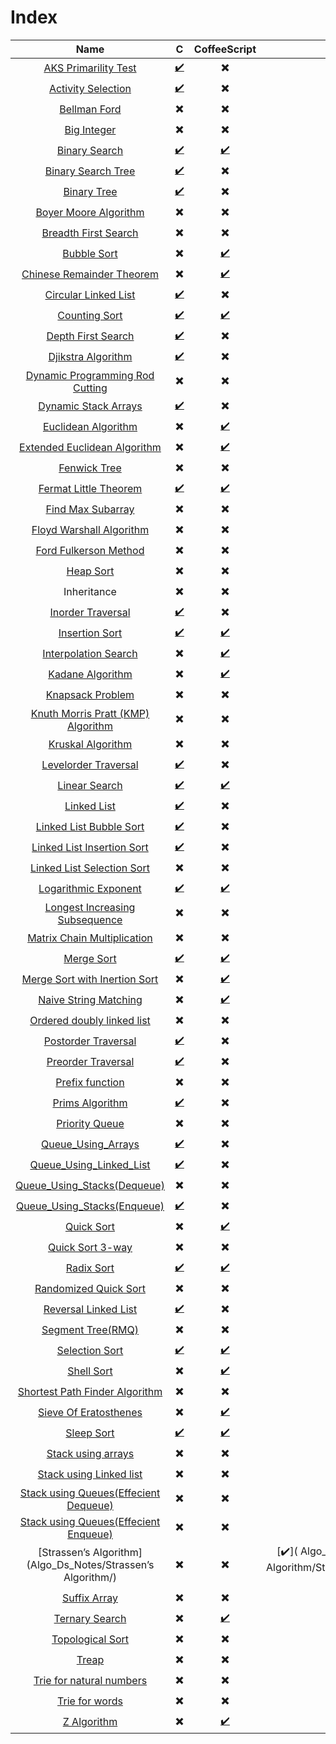 # Index

| Name | C | CoffeeScript | Cplusplus | CSharp | Java | JavaScript | PHP | Python | Ruby | GO |
| :---: | :---: | :---: | :---: | :---: | :---: | :---: | :---: | :---: | :---: | :---: |
| [AKS Primarility Test](AKS_Primarility_Test) | [:heavy_check_mark:](AKS_Primarility_Test/AKS.c) | :heavy_multiplication_x: | [:heavy_check_mark:](AKS_Primarility_Test/AKS.cpp)   | :heavy_multiplication_x: | [:heavy_check_mark:](AKS_primarility_Test/AKS.java) | :heavy_multiplication_x: | :heavy_multiplication_x: | :heavy_multiplication_x: | :heavy_multiplication_x: | :heavy_multiplication_x: |
| [Activity Selection](Activity_Selection) | [:heavy_check_mark:](Activity_Selection/Activity_Selection.c) | :heavy_multiplication_x: | [:heavy_check_mark:](Activity_Selection/Activity_Selection.cpp) | :heavy_multiplication_x: | [:heavy_check_mark:](Activity_Selection/Activity_Selection.java) | :heavy_multiplication_x: | :heavy_multiplication_x: | :heavy_multiplication_x: | :heavy_multiplication_x: | [:heavy_check_mark:](Activity_Selection/Activity_Selection.go) |
| [Bellman Ford](Bellmanford_Algorithm) | :heavy_multiplication_x: | :heavy_multiplication_x: | [:heavy_check_mark:](Bellmanford_Algorithm/Bellmanford.cpp) | :heavy_multiplication_x: | :heavy_multiplication_x: | :heavy_multiplication_x: | :heavy_multiplication_x: | [:heavy_check_mark:](Bellmanford_Algorithm/Bellmanford.py) | :heavy_multiplication_x: | :heavy_multiplication_x: |
| [Big Integer](Big_Integer) | :heavy_multiplication_x: | :heavy_multiplication_x: | [:heavy_check_mark:](Big_Integer/Big_Integer.cpp) | :heavy_multiplication_x: | :heavy_multiplication_x: | :heavy_multiplication_x: | :heavy_multiplication_x: | :heavy_multiplication_x: | :heavy_multiplication_x: | :heavy_multiplication_x: |
| [Binary Search](Binary_Search) | [:heavy_check_mark:](Binary_Search/Binary_Search.c) | [:heavy_check_mark:](Binary_Search/Binary_Search.coffee) | [:heavy_check_mark:](Binary_Search/Binary_Search.cpp) | [:heavy_check_mark:](Binary_Search/Binary_Search.cs) | [:heavy_check_mark:](Binary_Search/Binary_Search.java) | [:heavy_check_mark:](Binary_Search/Binary_Search.js) | [:heavy_check_mark:](Binary_Search/Binary_Search.php) | [:heavy_check_mark:](Binary_Search/Binary_Search.py) | [:heavy_check_mark:](Binary_Search/Binary_Search.rb) | [:heavy_check_mark:](Binary_Search/Binary_Search.go) |
| [Binary Search Tree](Binary_Search_Trees) | [:heavy_check_mark:](Binary_Search_Trees/BinarySearchTree.c) | :heavy_multiplication_x: | [:heavy_check_mark:](Binary_Search_Trees/BinarySearchTree.cpp) | [:heavy_check_mark:](Binary_Search_Trees/BinarySearchTree.cs) | [:heavy_check_mark:](Binary_Search_Trees/BinarySearchTree.java) | :heavy_multiplication_x: | :heavy_multiplication_x: | [:heavy_check_mark:](Binary_Search_Trees/BinarySearchTree.py) | [:heavy_check_mark:](Binary_Search_Trees/BinarySearchTree.rb) | :heavy_multiplication_x: |
| [Binary Tree](Binary_Tree) | [:heavy_check_mark:](Binary_Tree/Binary_Tree.c) | :heavy_multiplication_x: | :heavy_multiplication_x: | :heavy_multiplication_x: | :heavy_multiplication_x: | :heavy_multiplication_x: | :heavy_multiplication_x: | :heavy_multiplication_x: | :heavy_multiplication_x: | :heavy_multiplication_x: |
| [Boyer Moore Algorithm](Boyer_Moore_Algorithm) | :heavy_multiplication_x: | :heavy_multiplication_x: | [:heavy_check_mark:](Boyer_Moore_Algorithm/Boyer_Moore.cpp) | :heavy_multiplication_x: | :heavy_multiplication_x: | :heavy_multiplication_x: | :heavy_multiplication_x: | [:heavy_check_mark:](Boyer_Moore_Algorithm/Boyer_Moore.py) | :heavy_multiplication_x: | :heavy_multiplication_x: |
| [Breadth First Search](Breadth_First_Search) | :heavy_multiplication_x: | :heavy_multiplication_x: | [:heavy_check_mark:](Breadth_First_Search/Breadth_First_Search.cpp) | :heavy_multiplication_x: | [:heavy_check_mark:](Breadth_First_Search/BreadthFirstSearch.java) | :heavy_multiplication_x: | :heavy_multiplication_x: | [:heavy_check_mark:](Breadth_First_Search/BreadthFirstSearch.py) | :heavy_multiplication_x: | :heavy_multiplication_x: |
| [Bubble Sort](Bubble_Sort) | :heavy_multiplication_x: | [:heavy_check_mark:](Bubble_Sort/Bubble_Sort.coffee) | [:heavy_check_mark:](Bubble_Sort/Bubble_Sort.cpp) | [:heavy_check_mark:](Bubble_Sort/Bubble_Sort.cs) | [:heavy_check_mark:](Bubble_Sort/Bubble_Sort.java) | [:heavy_check_mark:](Bubble_Sort/Bubble_Sort.js) | [:heavy_check_mark:](Bubble_Sort/Bubble_Sort.php) | [:heavy_check_mark:](Bubble_Sort/Bubble_Sort.py) | [:heavy_check_mark:](Bubble_Sort/Bubble_Sort.rb) | :heavy_multiplication_x: |
| [Chinese Remainder Theorem](Chinese_Remainder_Theorem) | :heavy_multiplication_x: | [:heavy_check_mark:](Chinese_Remainder_Theorem/Chinese_Remainder_Theorem.coffee) | [:heavy_check_mark:](Chinese_Remainder_Theorem/Chinese_Remainder_Theorem.cpp) | [:heavy_check_mark:](Chinese_Remainder_Theorem/Chinese_Remainder_Theorem.cs) | [:heavy_check_mark:](Chinese_Remainder_Theorem/Chinese_Remainder_Theorem.java) | :heavy_multiplication_x: | :heavy_multiplication_x: | [:heavy_check_mark:](Chinese_Remainder_Theorem/Chinese_Remainder_Theorem.py) | :heavy_multiplication_x: | :heavy_multiplication_x: |
| [Circular Linked List](Circular_Linked_List) | [:heavy_check_mark:](Circular_Linked_List/Circular_Linked_List.c) | :heavy_multiplication_x: | [:heavy_check_mark:](Circular_Linked_List/Circular_Linked_List.cpp) | :heavy_multiplication_x: | :heavy_multiplication_x: | :heavy_multiplication_x: | :heavy_multiplication_x: | :heavy_multiplication_x: | :heavy_multiplication_x: | :heavy_multiplication_x: |
| [Counting Sort](Counting_Sort) | [:heavy_check_mark:](Counting_Sort/Counting_Sort.c) | [:heavy_check_mark:](Counting_Sort/Counting_Sort.coffee) | [:heavy_check_mark:](Counting_Sort/Counting_Sort.cpp) | [:heavy_check_mark:](Counting_Sort/Counting_Sort.cs) | [:heavy_check_mark:](Counting_Sort/Counting_Sort.java) | [:heavy_check_mark:](Counting_Sort/Counting_Sort.js) | [:heavy_check_mark:](Counting_Sort/Counting_Sort.php) | [:heavy_check_mark:](Counting_Sort/Counting_Sort.py) | :heavy_multiplication_x: | :heavy_multiplication_x: |
| [Depth First Search](Depth_First_Search) | [:heavy_check_mark:](Depth_First_Search/Depth_First_Search.c) | :heavy_multiplication_x: | [:heavy_check_mark:](Depth_First_Search/Depth_First_Search.cpp) | :heavy_multiplication_x: | :heavy_multiplication_x: | :heavy_multiplication_x: | :heavy_multiplication_x: | [:heavy_check_mark:](Depth_First_Search/Depth_First_Search.py) | :heavy_multiplication_x: | :heavy_multiplication_x: |
| [Djikstra Algorithm](Dijsktra_Algorithm) | [:heavy_check_mark:](Dijkstra_Algorithm/Dijkstra_Algorithm.c) | :heavy_multiplication_x: | [:heavy_check_mark:](Dijsktra_Algorithm/Dijsktra_Algorithm.cpp) | :heavy_multiplication_x: | [:heavy_check_mark:](Dijkstra_Algorithm/Dijkstra_Algorithm.java) | :heavy_multiplication_x: | :heavy_multiplication_x: | [:heavy_check_mark:](Dijkstra_Algorithm/Dijkstra_Algorithm.py) | :heavy_multiplication_x: | :heavy_multiplication_x: |
| [Dynamic Programming Rod Cutting](Dynamic_Programming_Rod_Cutting) | :heavy_multiplication_x: | :heavy_multiplication_x: | [:heavy_check_mark:](Dynamic_Programming_Rod_Cutting/Dynamic_Programming_Rod_Cutting.cpp) | [:heavy_check_mark:](Dynamic_Programming_Rod_Cutting/Dynamic_Programming_Rod_Cutting.cs) | [:heavy_check_mark:](Dynamic_Programming_Rod_Cutting/Dynamic_Programming_Rod_Cutting.java) | [:heavy_check_mark:](Dynamic_Programming_Rod_Cutting/Dynamic_Programming_Rod_Cutting.js) | [:heavy_check_mark:](Dynamic_Programming_Rod_Cutting/Dynamic_Programming_Rod_Cutting.php) | [:heavy_check_mark:](Dynamic_Programming_Rod_Cutting/Dynamic_Programming_Rod_Cutting.py) | :heavy_multiplication_x: | :heavy_multiplication_x: |
| [Dynamic Stack Arrays](Dynamic_Stack_Arrays) | [:heavy_check_mark:](Dynamic_Stack_Arrays/Dynamic_Stack.c) | :heavy_multiplication_x: | :heavy_multiplication_x: | :heavy_multiplication_x: | [:heavy_check_mark:](Dynamic_Stack_Arrays/Dynamic_Stack.java) | :heavy_multiplication_x: | :heavy_multiplication_x: | [:heavy_check_mark:](Dynamic_Stack_Arrays/Dynamic_Stack.py) | :heavy_multiplication_x: | :heavy_multiplication_x: |
| [Euclidean Algorithm](Euclidean_Algorithm) | :heavy_multiplication_x: | [:heavy_check_mark:](Euclidean_Algorithm/Euclidean_Algorithm.coffee) | [:heavy_check_mark:](Euclidean_Algorithm/Euclidean_Algorithm.cpp) | [:heavy_check_mark:](Euclidean_Algorithm/Euclidean_Algorithm.cs) | [:heavy_check_mark:](Euclidean_Algorithm/Euclidean_Algorithm.java) | :heavy_multiplication_x: | [:heavy_check_mark:](Euclidean_Algorithm/Euclidean_Algorithm.php) | [:heavy_check_mark:](Euclidean_Algorithm/Euclidean_Algorithm.py) | :heavy_multiplication_x: | :heavy_multiplication_x: |
| [Extended Euclidean Algorithm](Extended_Euclidean_Algorithm) | :heavy_multiplication_x: | [:heavy_check_mark:](Extended_Euclidean_Algorithm/Extended_Euclidean_Algorithm.coffee) | :heavy_multiplication_x: | [:heavy_check_mark:](Extended_Euclidean_Algorithm/Extended_Euclidean_Algorithm.cs) | :heavy_multiplication_x: | :heavy_multiplication_x: | :heavy_multiplication_x: | [:heavy_check_mark:](Extended_Euclidean_Algorithm/Extended_Euclidean_Algorithm.py) | :heavy_multiplication_x: | :heavy_multiplication_x: |
| [Fenwick Tree](Fenwick_Tree) | :heavy_multiplication_x: | :heavy_multiplication_x: | [:heavy_check_mark:](Fenwick_Tree/FenwickTree.cpp) | :heavy_multiplication_x: | :heavy_multiplication_x: | :heavy_multiplication_x: | :heavy_multiplication_x: | :heavy_multiplication_x: | :heavy_multiplication_x: | :heavy_multiplication_x: |
| [Fermat Little Theorem](Fermat_Little_Theorem) | [:heavy_check_mark:](Fermat_Little_Theorem/Fermat_Little_Theorem.c) | [:heavy_check_mark:](Fermat_Little_Theorem/Fermat_Little_Theorem.coffee) | [:heavy_check_mark:](Fermat_Little_Theorem/Fermat_Little_Theorem.cpp) | :heavy_multiplication_x: | :heavy_multiplication_x: | :heavy_multiplication_x: | :heavy_multiplication_x: | [:heavy_check_mark:](Fermat_Little_Theorem/Fermat_Little_Theorem.py) | [:heavy_check_mark:](Fermat_Little_Theorem/Fermat_Little_Theorem.rb) | :heavy_multiplication_x: |
| [Find Max Subarray](Find_Max_Subarray) | :heavy_multiplication_x: | :heavy_multiplication_x: | :heavy_multiplication_x: | :heavy_multiplication_x: | :heavy_multiplication_x: | :heavy_multiplication_x: | :heavy_multiplication_x: | :heavy_multiplication_x: | [:heavy_check_mark:](Find_Max_Subarray/Find_Max_Subarray.rb) | :heavy_multiplication_x: |
| [Floyd Warshall Algorithm](Floyd_Warshall_Algorithm) | :heavy_multiplication_x: | :heavy_multiplication_x: | [:heavy_check_mark:](Floyd_Warshall_Algorithm/Floyd_Warshall_Algorithm.cpp) | :heavy_multiplication_x: | [:heavy_check_mark:](Floyd_Warshall_Algorithm/Floyd_Warshall_Algorithm.java) | :heavy_multiplication_x: | :heavy_multiplication_x: | [:heavy_check_mark:](Floyd_Warshall_Algorithm/Floyd_Warshall_Algorithm.py) | :heavy_multiplication_x: | [:heavy_check_mark:](Floyd_Warshall_Algorithm/Floyd_Warshall_Algorithm.go) |
| [Ford Fulkerson Method](Ford_Fulkerson_Method) | :heavy_multiplication_x: | :heavy_multiplication_x: | [:heavy_check_mark:](Ford_Fulkerson_Method/Ford_Fulkerson_Method.cpp) | :heavy_multiplication_x: | [:heavy_check_mark:](Ford_Fulkerson_Method/Ford_Fulkerson_Method.java) | :heavy_multiplication_x: | :heavy_multiplication_x: | [:heavy_check_mark:](Ford_Fulkerson_Method/Ford_Fulkerson_Method.py) | :heavy_multiplication_x: | :heavy_multiplication_x: |
| [Heap Sort](Heap_Sort) | :heavy_multiplication_x: | :heavy_multiplication_x: | [:heavy_check_mark:](Heap_Sort/Heap_Sort.cpp) | [:heavy_check_mark:](Heap_Sort/Heap_Sort.cs) | [:heavy_check_mark:](Heap_Sort/Heap_Sort.java) | [:heavy_check_mark:](Heap_Sort/Heap_Sort.js) | :heavy_multiplication_x: | [:heavy_check_mark:](Heap_Sort/Heap_Sort.py) | [:heavy_check_mark:](Heap_Sort/Heap_Sort.rb) | :heavy_multiplication_x: |
| Inheritance | :heavy_multiplication_x: | :heavy_multiplication_x: | [:heavy_check_mark:](Inheritance(C%2B%2B)) | :heavy_multiplication_x: | [:heavy_check_mark:](Inheritance(Java)) | :heavy_multiplication_x: | :heavy_multiplication_x: | :heavy_multiplication_x: | :heavy_multiplication_x: | :heavy_multiplication_x: |
| [Inorder Traversal](Tree_Inorder_Traversal) | [:heavy_check_mark:](Tree_Inorder_Traversal/Tree_Inorder_Traversal.c) | :heavy_multiplication_x: | [:heavy_check_mark:](Tree_Inorder_Traversal/Tree_Inorder_Traversal.cpp) | :heavy_multiplication_x: | [:heavy_check_mark:](Tree_Inorder_Traversal/Tree_Inorder_Traversal.java) | :heavy_multiplication_x: | :heavy_multiplication_x: | [:heavy_check_mark:](Tree_Inorder_Traversal/Tree_Inorder_Traversal.py) | :heavy_multiplication_x: | :heavy_multiplication_x: |
| [Insertion Sort](Insertion_Sort) | [:heavy_check_mark:](Insertion_Sort/Insertion_Sort.c) | [:heavy_check_mark:](Insertion_Sort/Insertion_Sort.coffee) | [:heavy_check_mark:](Insertion_Sort/Insertion_Sort.cpp) | [:heavy_check_mark:](Insertion_Sort/Insertion_Sort.cs) | [:heavy_check_mark:](Insertion_Sort/Insertion_Sort.java) | :heavy_multiplication_x: | :heavy_multiplication_x: | [:heavy_check_mark:](Insertion_Sort/Insertion_Sort.py) | [:heavy_check_mark:](Insertion_Sort/Insertion_Sort.rb) | :heavy_multiplication_x: |
| [Interpolation Search](Interpolation_Search) | :heavy_multiplication_x: | [:heavy_check_mark:](Interpolation_Search/Interpolation_Search.coffee) | [:heavy_check_mark:](Interpolation_Search/Interpolation_Search.cpp) | [:heavy_check_mark:](Interpolation_Search/Interpolation_Search.java) | [:heavy_check_mark:](Interpolation_Search/Interpolation_Search.js) | [:heavy_check_mark:](Interpolation_Search/Interpolation_Search.js) | [:heavy_check_mark:](Interpolation_Search/Interpolation_Search.php) | [:heavy_check_mark:](Interpolation_Search/Interpolation_Search.py) | :heavy_multiplication_x: | [:heavy_check_mark:](Interpolation_Search/Interpolation_Search.go) |
| [Kadane Algorithm](Kadane_Algorithm) | :heavy_multiplication_x: | [:heavy_check_mark:](Kadane_Algorithm/Kadane_Algorithm.coffee) |  [:heavy_check_mark:](Kadane_Algorithm/Kadane_Algorithm.cpp) | [:heavy_check_mark:](Kadane_Algorithm/Kadane_Algorithm.cs) | [:heavy_check_mark:](Kadane_Algorithm/Kadane_Algorithm.java) | :heavy_multiplication_x: | :heavy_multiplication_x: | [:heavy_check_mark:](Kadane_Algorithm/Kadane_Algorithm.py) | :heavy_multiplication_x: | :heavy_multiplication_x: |
| [Knapsack Problem](Knapsack) | :heavy_multiplication_x: | :heavy_multiplication_x: | [:heavy_check_mark:](Knapsack/Knapsack_DP.cpp) | :heavy_multiplication_x: | [:heavy_check_mark:](Knapsack/KnapsackProblem.java) | :heavy_multiplication_x: | :heavy_multiplication_x: | :heavy_multiplication_x: | :heavy_multiplication_x: | :heavy_multiplication_x: |
| [Knuth Morris Pratt (KMP) Algorithm](Knuth_Morris_Pratt_Algorithm) | :heavy_multiplication_x: | :heavy_multiplication_x: | [:heavy_check_mark:](Knuth_Morris_Pratt_Algorithm/KMP.cpp) | [:heavy_check_mark:](Knuth_Morris_Pratt_Algorithm/KMP.cs) | :heavy_multiplication_x: | :heavy_multiplication_x: | :heavy_multiplication_x: | [:heavy_check_mark:](Knuth_Morris_Pratt_Algorithm/KMP.py) | :heavy_multiplication_x: | :heavy_multiplication_x: |
| [Kruskal Algorithm](Kruskal_Algorithm) | :heavy_multiplication_x: | :heavy_multiplication_x: | [:heavy_check_mark:](Kruskal_Algorithm/Kruskal_Algorithm.cpp) | :heavy_multiplication_x: | [:heavy_check_mark:](Kruskal_Algorithm/Kruskal_OOP) | :heavy_multiplication_x: | :heavy_multiplication_x: | :heavy_multiplication_x: | :heavy_multiplication_x: | :heavy_multiplication_x: |
| [Levelorder Traversal](Tree_Levelorder_Traversal) | [:heavy_check_mark:](Tree_Levelorder_Traversal/Tree_Levelorder_Transversal.c) | :heavy_multiplication_x: | [:heavy_check_mark:](Tree_Levelorder_Traversal/Tree_Levelorder_Traversal.cpp) | :heavy_multiplication_x: | [:heavy_check_mark:](Tree_Inorder_Traversal/Tree_Levelorder_Traversal.java) | :heavy_multiplication_x: | :heavy_multiplication_x: | [:heavy_check_mark:](Tree_Inorder_Traversal/Tree_Levelorder_Traversal.py) | :heavy_multiplication_x: | :heavy_multiplication_x: |
| [Linear Search](Linear_Search) | [:heavy_check_mark:](Linear_Search/Linear_Search.c) | [:heavy_check_mark:](Linear_Search/Linear_Search.coffee) | [:heavy_check_mark:](Linear_Search/Linear_Search.cpp) | [:heavy_check_mark:](Linear_Search/Linear_Search.cs) | [:heavy_check_mark:](Linear_Search/Linear_Search.java) | :heavy_multiplication_x: | [:heavy_check_mark:](Linear_Search/Linear_Search.php) | [:heavy_check_mark:](Linear_Search/Linear_Search.py) | [:heavy_check_mark:](Linear_Search/Linear_Search.rb) | :heavy_multiplication_x: |
| [Linked List](Linked_List) | [:heavy_check_mark:](Linked_List/Linked_List.c) | :heavy_multiplication_x: | [:heavy_check_mark:](Linked_List/Linked_List.cpp) | :heavy_multiplication_x: | [:heavy_check_mark:](Linked_List/Linked_List.java) | :heavy_multiplication_x: | :heavy_multiplication_x: | [:heavy_check_mark:](Linked_List/Linked_List.py) | :heavy_multiplication_x: | :heavy_multiplication_x: |
| [Linked List Bubble Sort](Linked_List_Bubble_Sort) | [:heavy_check_mark:](Linked_List_Bubble_Sort/Linked_List_Bubble_Sort.c) | :heavy_multiplication_x: | [:heavy_check_mark:](Linked_List_Bubble_Sort/Linked_List_Bubble_Sort.cpp) | :heavy_multiplication_x: | [:heavy_check_mark:](Linked_List_Bubble_Sort/Linked_List_Bubble_Sort.java) | :heavy_multiplication_x: | :heavy_multiplication_x: | :heavy_multiplication_x: | :heavy_multiplication_x: | :heavy_multiplication_x: |
| [Linked List Insertion Sort](Linked_List_Insertion_Sort) | [:heavy_check_mark:](Linked_List_Insertion_Sort/LinkedList_Insertion_sort.c) | :heavy_multiplication_x: | :heavy_multiplication_x: | :heavy_multiplication_x: | :heavy_multiplication_x: | :heavy_multiplication_x: | :heavy_multiplication_x: | :heavy_multiplication_x: | :heavy_multiplication_x: | :heavy_multiplication_x: |
| [Linked List Selection Sort](Linked_List_Selection_Sort) | :heavy_multiplication_x: | :heavy_multiplication_x: | [:heavy_check_mark:](Linked_List_Selection_Sort/Linked_List_Selection_Sort.cpp) | :heavy_multiplication_x: | [:heavy_check_mark:](Linked_List_Selection_Sort/Linked_List_Selection_Sort.java) | :heavy_multiplication_x: | :heavy_multiplication_x: | :heavy_multiplication_x: | [:heavy_check_mark:](Linked_List_Selection_Sort/Linked_List_Selection_Sort.rb) | :heavy_multiplication_x: |
| [Logarithmic Exponent](Logarithmic_Exponent) | [:heavy_check_mark:](Logarithmic_Exponent/Logarithmic_Exponent.c) | [:heavy_check_mark:](Logarithmic_Exponent/Logarithmic_Exponent.coffee) | [:heavy_check_mark:](Logarithmic_Exponent/Logarithmic_Exponent.cpp) | :heavy_multiplication_x: | :heavy_multiplication_x: | :heavy_multiplication_x: | :heavy_multiplication_x: | [:heavy_check_mark:](Logarithmic_Exponent/Logarithmic_Exponent.py) | :heavy_multiplication_x: | :heavy_multiplication_x: |
| [Longest Increasing Subsequence](Longest_Increasing_Subsequence) | :heavy_multiplication_x: | :heavy_multiplication_x: | [:heavy_check_mark:](Longest_Increasing_Subsequence/LIS.cpp) | :heavy_multiplication_x: | :heavy_multiplication_x: | :heavy_multiplication_x: | :heavy_multiplication_x: | :heavy_multiplication_x: | [:heavy_check_mark:](Longest_Increasing_Subsequence/LIS.rb) |
| [Matrix Chain Multiplication](Matrix_Chain_Multiplicatiion) | :heavy_multiplication_x: | :heavy_multiplication_x: | [:heavy_check_mark:](Matrix_Chain_Multiplicatiion/Matrix_Chain_Multiplicatiion_DP.cpp) | :heavy_multiplication_x: | :heavy_multiplication_x: | :heavy_multiplication_x: | :heavy_multiplication_x: | :heavy_multiplication_x: | :heavy_multiplication_x: | :heavy_multiplication_x: |
| [Merge Sort](Merge_Sort) | [:heavy_check_mark:](Merge_Sort/Merge_Sort.c) | [:heavy_check_mark:](Merge_Sort/Merge_Sort.coffee) | [:heavy_check_mark:](Merge_Sort/Merge_Sort.cpp) | :heavy_multiplication_x: | [:heavy_check_mark:](Merge_Sort/Merge_Sort.java) | :heavy_multiplication_x: | :heavy_multiplication_x: | [:heavy_check_mark:](Merge_Sort/Merge_Sort.py) | [:heavy_check_mark:](Merge_Sort/Merge_Sort.rb) | [:heavy_check_mark:](Merge_Sort/Merge_Sort.go) |
| [Merge Sort with Inertion Sort](Merge_With_Insertion_Sort) | :heavy_multiplication_x: | [:heavy_check_mark:](Merge_With_Insertion_Sort/Merge_With_Insertion_Sort.coffee) | [:heavy_check_mark:](Merge_With_Insertion_Sort/Merge_With_Insertion_Sort.cpp) | :heavy_multiplication_x: | :heavy_multiplication_x: | :heavy_multiplication_x: | :heavy_multiplication_x: | [:heavy_check_mark:](Merge_With_Insertion_Sort/Merge_With_Insertion_Sort.py) | :heavy_multiplication_x: | :heavy_multiplication_x: |
| [Naive String Matching](Naive_String_Matching) | :heavy_multiplication_x: | [:heavy_check_mark:](Naive_String_Matching/Naive_Approach.coffee) | [:heavy_check_mark:](Naive_String_Matching/Naive_Approach.cpp) | :heavy_multiplication_x: | [:heavy_check_mark:](Naive_String_Matching/Naive_Approach.java) | :heavy_multiplication_x: | [:heavy_check_mark:](Naive_String_Matching/Naive_Approach.php) | [:heavy_check_mark:](Naive_String_Matching/Naive_Approach.py) | [:heavy_check_mark:](Naive_String_Matching/Naive_Approach.rb) | :heavy_multiplication_x: |
| [Ordered doubly linked list](Ordered_Doubly_Linked_List) | :heavy_multiplication_x: | :heavy_multiplication_x: | [:heavy_check_mark:](Ordered_Doubly_Linked_List/Ordered_Doubly_Linked_List.hpp) | :heavy_multiplication_x: | :heavy_multiplication_x: | :heavy_multiplication_x: | :heavy_multiplication_x: | :heavy_multiplication_x: | :heavy_multiplication_x: | :heavy_multiplication_x: |
| [Postorder Traversal](Tree_Postorder_Traversal) | [:heavy_check_mark:](Tree_Postorder_Traversal/Tree_Postorder_Traversal.c.c) | :heavy_multiplication_x: | [:heavy_check_mark:](Tree_Postorder_Traversal/Tree_Postorder_Traversal.cpp) | :heavy_multiplication_x: | [:heavy_check_mark:](Tree_Postorder_Traversal/Tree_Postorder_Traversal.java) | :heavy_multiplication_x: | :heavy_multiplication_x: | [:heavy_check_mark:](Tree_Postorder_Traversal/Tree_Postorder_Traversal.py) | :heavy_multiplication_x: | :heavy_multiplication_x: |
| [Preorder Traversal](Tree_Preorder_Traversal) | [:heavy_check_mark:](Tree_Preorder_Traversal/Tree_Preorder_Traversal.c) | :heavy_multiplication_x: | [:heavy_check_mark:](Tree_Preorder_Traversal/Tree_Preorder_Traversal.cpp) | :heavy_multiplication_x: | [:heavy_check_mark:](Tree_Preorder_Traversal/Tree_Preorder_Traversal.java) | :heavy_multiplication_x: | :heavy_multiplication_x: | [:heavy_check_mark:](Tree_Preorder_Traversal/Tree_Preorder_Traversal.py) | :heavy_multiplication_x: | :heavy_multiplication_x: |
| [Prefix function](Prefix_Function) | :heavy_multiplication_x: | :heavy_multiplication_x: | [:heavy_check_mark:](Prefix_Function/Prefix_Function.cpp) | :heavy_multiplication_x: | :heavy_multiplication_x: | :heavy_multiplication_x: | :heavy_multiplication_x: | :heavy_multiplication_x: | :heavy_multiplication_x: | :heavy_multiplication_x: |
| [Prims Algorithm](Prims_Algorithm) | [:heavy_check_mark:](Prims_Algorithm/Prims_Algorithm.c) | :heavy_multiplication_x: | [:heavy_check_mark:](Prims_Algorithm/Prims_Algorithm.cpp) | :heavy_multiplication_x: | :heavy_multiplication_x: | :heavy_multiplication_x: | :heavy_multiplication_x: | [:heavy_check_mark:](Prims_Algorithm/Prims_Algorithm.py) | :heavy_multiplication_x: | :heavy_multiplication_x: |
| [Priority Queue](Priority_Queue) | :heavy_multiplication_x: | :heavy_multiplication_x: | [:heavy_check_mark:](Priority_Queue/LeftistPriorityQueue.cpp) | :heavy_multiplication_x: | [:heavy_check_mark:](Priority_Queue/HeapPriorityQueue.java) | :heavy_multiplication_x: | :heavy_multiplication_x: | :heavy_multiplication_x: | :heavy_multiplication_x: | :heavy_multiplication_x: |
| [Queue_Using_Arrays](Queue_Using_Arrays) | [:heavy_check_mark:](Queue_Using_Arrays/Queue_Using_Arrays.c) |  :heavy_multiplication_x: | [:heavy_check_mark:](Queue_Using_Arrays/Queue_Using_Arrays.cpp) | :heavy_multiplication_x: | :heavy_multiplication_x: | :heavy_multiplication_x: | :heavy_multiplication_x: | [:heavy_check_mark:](Queue_Using_Arrays/Queue_Using_Arrays.py) | :heavy_multiplication_x: | :heavy_multiplication_x: |
| [Queue_Using_Linked_List](Queue_Using_Linked_List) | [:heavy_check_mark:](Queue_Using_Linked_List/Queue_Linked_List.c) | :heavy_multiplication_x: | [:heavy_check_mark:](Queue_Using_Linked_List/Queue_Linked_List.cpp) | :heavy_multiplication_x: | [:heavy_check_mark:](Queue_Using_Linked_List/Queue_Linked_List.java) | :heavy_multiplication_x: | :heavy_multiplication_x: | [:heavy_check_mark:](Queue_Using_Linked_List/Queue_Linked_List.py) | :heavy_multiplication_x: | :heavy_multiplication_x: |
| [Queue_Using_Stacks(Dequeue)](Queues_Using_Stacks) | :heavy_multiplication_x: | :heavy_multiplication_x: |  :heavy_multiplication_x: |  :heavy_multiplication_x: | [:heavy_check_mark:](Queues_Using_Stacks/Efficient_Dequeue.java) | :heavy_multiplication_x: | :heavy_multiplication_x: | :heavy_multiplication_x: | :heavy_multiplication_x: | :heavy_multiplication_x: |
| [Queue_Using_Stacks(Enqueue)](Queues_Using_Stacks) | [:heavy_check_mark:](Queues_Using_Stacks/Efficient_Enqueue.c) | :heavy_multiplication_x: |  :heavy_multiplication_x: |  :heavy_multiplication_x: | [:heavy_check_mark:](Queues_Using_Stacks/Efficient_Enqueue.java) | :heavy_multiplication_x: | :heavy_multiplication_x: | :heavy_multiplication_x: | :heavy_multiplication_x: | :heavy_multiplication_x: |
| [Quick Sort](Quick_Sort) | :heavy_multiplication_x: | [:heavy_check_mark:](Quick_Sort/Quick_Sort.coffee) | [:heavy_check_mark:](Quick_Sort/Quick_Sort.cpp) | :heavy_multiplication_x: | [:heavy_check_mark:](Quick_Sort/Quick_Sort.java) | :heavy_multiplication_x: | :heavy_multiplication_x: | [:heavy_check_mark:](Quick_Sort/Quick_Sort.py) | [:heavy_check_mark:](Quick_Sort/Quick_Sort.rb) | :heavy_multiplication_x: |
| [Quick Sort 3-way](Quicksort%203-way) | :heavy_multiplication_x: | :heavy_multiplication_x: | [:heavy_check_mark:](Quicksort%203-way/Quicksort%203-way.cpp) | :heavy_multiplication_x: | :heavy_multiplication_x: | :heavy_multiplication_x: | :heavy_multiplication_x: | [:heavy_check_mark:](Quicksort%203-way/sorting.py) | :heavy_multiplication_x: | :heavy_multiplication_x: |
| [Radix Sort](Radix_Sort) | [:heavy_check_mark:](Radix_Sort/Radix_Sort.c) | [:heavy_check_mark:](Radix_Sort/Radix_Sort.coffee) | [:heavy_check_mark:](Radix_Sort/Radix_Sort.cpp) | :heavy_multiplication_x: | [:heavy_check_mark:](Radix_Sort/Radix_Sort.java) | :heavy_multiplication_x: | :heavy_multiplication_x: | [:heavy_check_mark:](Radix_Sort/Radix_Sort.py) | :heavy_multiplication_x: | :heavy_multiplication_x: |
| [Randomized Quick Sort](Randomized_Quick_sort) | :heavy_multiplication_x: | :heavy_multiplication_x: | :heavy_multiplication_x: | :heavy_multiplication_x: | :heavy_multiplication_x: | :heavy_multiplication_x: | :heavy_multiplication_x: | :heavy_multiplication_x: | [:heavy_check_mark:](Randomized_Quick_sort/Randomized_Quick_Sort.rb) | :heavy_multiplication_x: |
| [Reversal Linked List](Reversal_Linked_List) | [:heavy_check_mark:](Reversal_Linked_List/Reversal_Linked_List.c) | :heavy_multiplication_x: | [:heavy_check_mark:](Reversal_Linked_List/Reversal_Linked_List.cpp) | :heavy_multiplication_x: | [:heavy_check_mark:](Reversal_Linked_List/Reversal_Linked_List.java) | :heavy_multiplication_x: | :heavy_multiplication_x: | [:heavy_check_mark:](Reversal_Linked_List/Reversal_Linked_List.py) | :heavy_multiplication_x: | :heavy_multiplication_x: |
| [Segment Tree(RMQ)](Segment_Tree_RMQ) | :heavy_multiplication_x: | :heavy_multiplication_x: | [:heavy_check_mark:](Segement_Tree_RMQ/Segement_Tree_RMQ.cpp) | :heavy_multiplication_x: | [:heavy_check_mark:](Segement_Tree_RMQ/Segement_Tree_RMQ.java) | :heavy_multiplication_x: | :heavy_multiplication_x: | [:heavy_check_mark:](Segement_Tree_RMQ/Segement_Tree_RMQ.py) | :heavy_multiplication_x: | :heavy_multiplication_x: |
| [Selection Sort](Selection_Sort) | [:heavy_check_mark:](Selection_Sort/Selection_Sort.c) | [:heavy_check_mark:](Selection_Sort/Selection_Sort.coffee) | [:heavy_check_mark:](Selection_Sort/Selection_Sort.cpp) | [:heavy_check_mark:](Selection_Sort/Selection_Sort.cs) | [:heavy_check_mark:](Selection_Sort/Selection_Sort.java) | :heavy_multiplication_x: | :heavy_multiplication_x: | [:heavy_check_mark:](Selection_Sort/Selection_Sort.py) | [:heavy_check_mark:](Selection_Sort/Selection_Sort.rb) | :heavy_multiplication_x: |
| [Shell Sort](Shell_Sort) | :heavy_multiplication_x: | [:heavy_check_mark:](Shell_Sort/Shell_Sort.coffee) | [:heavy_check_mark:](Shell_Sort/Shell_Sort.cpp) | :heavy_multiplication_x: | [:heavy_check_mark:](Shell_Sort/Shell_Sort.java) | :heavy_multiplication_x: | :heavy_multiplication_x: | [:heavy_check_mark:](Shell_Sort/Shell_Sort.py) | :heavy_multiplication_x: | :heavy_multiplication_x: |
| [Shortest Path Finder Algorithm]() | :heavy_multiplication_x: | :heavy_multiplication_x: | [:heavy_check_mark:](Shortest_Path_Finder_Algorithm/Shortest_Path_Finder_Algorithm.cpp) | :heavy_multiplication_x: | :heavy_multiplication_x: | :heavy_multiplication_x: | :heavy_multiplication_x: | :heavy_multiplication_x: | :heavy_multiplication_x: | :heavy_multiplication_x: |
| [Sieve Of Eratosthenes](Sieve_Of_Eratosthenes) | :heavy_multiplication_x: | [:heavy_check_mark:](Sieve_Of_Eratosthenes/Sieve_Of_Eratosthenes.coffee) | [:heavy_check_mark:](Sieve_Of_Eratosthenes/Sieve_Of_Eratosthenes.cpp) | :heavy_multiplication_x: | [:heavy_check_mark:](Sieve_Of_Eratosthenes/Sieve_Of_Eratosthenes.java) | :heavy_multiplication_x: | :heavy_multiplication_x: | [:heavy_check_mark:](Sieve_Of_Eratosthenes/Sieve_Of_Eratosthenes.py) | :heavy_multiplication_x: | :heavy_multiplication_x: |
| [Sleep Sort](Sleep_Sort) | [:heavy_check_mark:](Sleep_Sort/Sleep_Sort.c) | [:heavy_check_mark:](Sleep_Sort/Sleep_Sort.coffee) | [:heavy_check_mark:](Sleep_Sort/Sleep_Sort.cpp) | :heavy_multiplication_x: | [:heavy_check_mark:](Sleep_Sort/Sleep_Sort.java) | :heavy_multiplication_x: | :heavy_multiplication_x: | [:heavy_check_mark:](Sleep_Sort/Sleep_Sort.py) | [:heavy_check_mark:](Sleep_Sort/Sleep_Sort.rb) | :heavy_multiplication_x: |
| [Stack using arrays](Stacks_Using_Arrays) | :heavy_multiplication_x: | :heavy_multiplication_x: | [:heavy_check_mark:](Stacks_Using_Arrays/Stacks.cpp) | :heavy_multiplication_x: | [:heavy_check_mark:](Stacks_Using_Arrays/Stacks.java) | :heavy_multiplication_x: | :heavy_multiplication_x: | [:heavy_check_mark:](Stacks_Using_Arrays/Stacks.py) | :heavy_multiplication_x: | :heavy_multiplication_x: |
| [Stack using Linked list](Stacks_Using_Linked_Lists) | :heavy_multiplication_x: | :heavy_multiplication_x: | [:heavy_check_mark:](Stacks_Using_Linked_Lists/Stacks.cpp) | :heavy_multiplication_x: | [:heavy_check_mark:](Stacks_Using_Linked_Lists/Stacks.java) | :heavy_multiplication_x: | :heavy_multiplication_x: | [:heavy_check_mark:](Stacks_Using_Linked_Lists/Stacks.py) | :heavy_multiplication_x: | :heavy_multiplication_x: |
| [Stack using Queues(Effecient Dequeue)](Stacks_Using_Queues) | :heavy_multiplication_x: | :heavy_multiplication_x: | [:heavy_check_mark:](Stacks_Using_Queues/Efficient_Dequeue.cpp) | :heavy_multiplication_x: | [:heavy_check_mark:](Stacks_Using_Queues/Effecient_Dequeue.java) | :heavy_multiplication_x: | :heavy_multiplication_x: | [:heavy_check_mark:](Stacks_Using_Queues/Stack.py) | :heavy_multiplication_x: | :heavy_multiplication_x: |
| [Stack using Queues(Effecient Enqueue)](Stacks_Using_Queues) | :heavy_multiplication_x: | :heavy_multiplication_x: | [:heavy_check_mark:](Stacks_Using_Queues/Efficient_Enqueue.cpp) | :heavy_multiplication_x: | [:heavy_check_mark:](Stacks_Using_Queues/Effecient_Enqueue.java) | :heavy_multiplication_x: | :heavy_multiplication_x: | [:heavy_check_mark:](Stacks_Using_Queues/Stack.py) | :heavy_multiplication_x: | :heavy_multiplication_x: |
| [Strassen’s Algorithm](Algo_Ds_Notes/Strassen’s Algorithm/) | :heavy_multiplication_x: | :heavy_multiplication_x: | [:heavy_check_mark:](  Algo_Ds_Notes/Strassen’s Algorithm/Strassen’s_Algorithm.cpp ) | :heavy_multiplication_x: | :heavy_multiplication_x: | :heavy_multiplication_x: | :heavy_multiplication_x: | :heavy_multiplication_x: | :heavy_multiplication_x: | :heavy_multiplication_x: |
| [Suffix Array](Suffix_Array) | :heavy_multiplication_x: | :heavy_multiplication_x: | [:heavy_check_mark:](Suffix_Array/Suufix_Array.cpp) | :heavy_multiplication_x: | :heavy_multiplication_x: | :heavy_multiplication_x: | :heavy_multiplication_x: | :heavy_multiplication_x: | :heavy_multiplication_x: | :heavy_multiplication_x: |
| [Ternary Search](Ternary_Search) | :heavy_multiplication_x: | [:heavy_check_mark:](Ternary_Search/Ternary_Search.coffee) | [:heavy_check_mark:](Ternary_Search/Ternary_Search.cpp) | :heavy_multiplication_x: | [:heavy_check_mark:](Ternary_Search/Ternary_Search.java) | :heavy_multiplication_x: | :heavy_multiplication_x: | [:heavy_check_mark:](Ternary_Search/Ternary_Search.py) | :heavy_multiplication_x: | :heavy_multiplication_x: |
| [Topological Sort](Topological_Sort) | :heavy_multiplication_x: | :heavy_multiplication_x: | [:heavy_check_mark:](Topological_Sort/Topological_Sort.cpp) | :heavy_multiplication_x: | :heavy_multiplication_x: | :heavy_multiplication_x: | :heavy_multiplication_x: | [:heavy_check_mark:](Topological_Sort/Topological_Sort.py) | :heavy_multiplication_x: | :heavy_multiplication_x: |
| [Treap](Treap) | :heavy_multiplication_x: | :heavy_multiplication_x: | [:heavy_check_mark:](Treap/Treap.cpp) | :heavy_multiplication_x: | :heavy_multiplication_x: | :heavy_multiplication_x: | :heavy_multiplication_x: | :heavy_multiplication_x: | :heavy_multiplication_x: | :heavy_multiplication_x: |
| [Trie for natural numbers](Trie_For_Natural_Numbers) | :heavy_multiplication_x: | :heavy_multiplication_x: | [:heavy_check_mark:](Trie_For_Natural_Numbers/Trie.cpp) | :heavy_multiplication_x: | :heavy_multiplication_x: | :heavy_multiplication_x: | :heavy_multiplication_x: | :heavy_multiplication_x: | :heavy_multiplication_x: | :heavy_multiplication_x: |
| [Trie for words](Trie_For_Words) | :heavy_multiplication_x: | :heavy_multiplication_x: | [:heavy_check_mark:](Trie_For_Words/Trie.cpp) | :heavy_multiplication_x: | :heavy_multiplication_x: | :heavy_multiplication_x: | :heavy_multiplication_x: | :heavy_multiplication_x: | :heavy_multiplication_x: | :heavy_multiplication_x: |
| [Z Algorithm](Z_Algorithm) | :heavy_multiplication_x: | [:heavy_check_mark:](Z_Algorithm/Z_Algorithm.coffee) | [:heavy_check_mark:](Z_Algorithm/Z_Algorithm.cpp) | :heavy_multiplication_x: | :heavy_multiplication_x: | :heavy_multiplication_x: | :heavy_multiplication_x: | [:heavy_check_mark:](Z_Algorithm/Z_Algorithm.py) | :heavy_multiplication_x: | :heavy_multiplication_x: |

